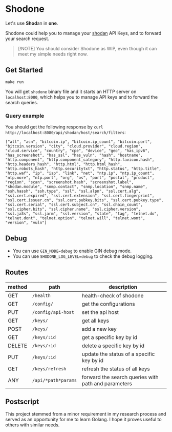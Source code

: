 # Shodone

Let's use **Shod**​an in **one**.

Shodone could help you to manage your [shodan](<https://shodan.io/>)
API Keys, and to forward your search request.

> [!NOTE] You should consider Shodone as WIP, even though it can meet
> my simple needs right now.

## Get Started

``` shell
make run
```

You will get `shodone` binary file and it starts an HTTP server on
`localhost:8080`, which helps you to manage API keys and to forward the
search queries.

### Query example

You should get the following response by
`curl http://localhost:8080/api/shodan/host/search/filters`:

``` shell
["all", "asn", "bitcoin.ip", "bitcoin.ip_count", "bitcoin.port", "bitcoin.version", "city", "cloud.provider", "cloud.region", "cloud.service", "country", "cpe", "device", "geo", "has_ipv6", "has_screenshot", "has_ssl", "has_vuln", "hash", "hostname", "http.component", "http.component_category", "http.favicon.hash", "http.headers_hash", "http.html", "http.html_hash", "http.robots_hash", "http.securitytxt", "http.status", "http.title", "http.waf", "ip", "isp", "link", "net", "ntp.ip", "ntp.ip_count", "ntp.more", "ntp.port", "org", "os", "port", "postal", "product", "region", "scan", "screenshot.hash", "screenshot.label", "shodan.module", "snmp.contact", "snmp.location", "snmp.name", "ssh.hassh", "ssh.type", "ssl", "ssl.alpn", "ssl.cert.alg", "ssl.cert.expired", "ssl.cert.extension", "ssl.cert.fingerprint", "ssl.cert.issuer.cn", "ssl.cert.pubkey.bits", "ssl.cert.pubkey.type", "ssl.cert.serial", "ssl.cert.subject.cn", "ssl.chain_count", "ssl.cipher.bits", "ssl.cipher.name", "ssl.cipher.version", "ssl.ja3s", "ssl.jarm", "ssl.version", "state", "tag", "telnet.do", "telnet.dont", "telnet.option", "telnet.will", "telnet.wont", "version", "vuln"]
```

## Debug

- You can use `GIN_MODE=debug` to enable GIN debug mode.
- You can use `SHODONE_LOG_LEVEL=debug` to check the debug logging.

## Routes

| method | path | description |
|----|----|----|
| GET | `/health` | health-check of shodone |
| GET | `/config/` | get the configurations |
| PUT | `/config/api-host` | set the api host |
| GET | `/keys/` | get all keys |
| POST | `/keys/` | add a new key |
| GET | `/keys/:id` | get a specific key by id |
| DELETE | `/keys/:id` | delete a specific key by id |
| PUT | `/keys/:id` | update the status of a specific key by id |
| GET | `/keys/refresh` | refresh the status of all keys |
| ANY | `/api/*path*params` | forward the search queries with path and parameters |

## Postscript

This project stemmed from a minor requirement in my research process and
served as an opportunity for me to learn Golang. I hope it proves useful
to others with similar needs.
